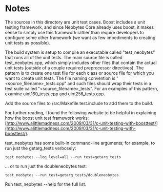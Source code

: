# Notes
The sources in this directory are unit test cases.  Boost includes a
unit testing framework, and since Neobytes Core already uses boost, it makes
sense to simply use this framework rather than require developers to
configure some other framework (we want as few impediments to creating
unit tests as possible).

The build system is setup to compile an executable called "test_neobytes"
that runs all of the unit tests.  The main source file is called
test_neobytes.cpp, which simply includes other files that contain the
actual unit tests (outside of a couple required preprocessor
directives).  The pattern is to create one test file for each class or
source file for which you want to create unit tests.  The file naming
convention is "<source_filename>_tests.cpp" and such files should wrap
their tests in a test suite called "<source_filename>_tests".  For an
examples of this pattern, examine uint160_tests.cpp and
uint256_tests.cpp.

Add the source files to /src/Makefile.test.include to add them to the build.

For further reading, I found the following website to be helpful in
explaining how the boost unit test framework works:
[http://www.alittlemadness.com/2009/03/31/c-unit-testing-with-boosttest/](http://www.alittlemadness.com/2009/03/31/c-unit-testing-with-boosttest/).

test_neobytes has some built-in command-line arguments; for
example, to run just the getarg_tests verbosely:

    test_neobytes --log_level=all --run_test=getarg_tests

... or to run just the doubleneobytes test:

    test_neobytes --run_test=getarg_tests/doubleneobytes

Run  test_neobytes --help   for the full list.

